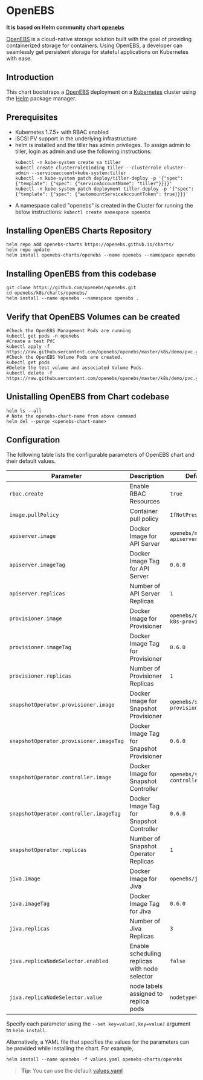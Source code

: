 # OpenEBS

**It is based on Helm community chart [openebs](https://github.com/openebs/openebs/tree/master/k8s/charts/openebs)**

[OpenEBS](http://openebs.io/) is a cloud-native storage solution built with the goal of providing containerized storage for containers. Using OpenEBS, a developer can seamlessly get persistent storage for stateful applications on Kubernetes with ease.

## Introduction

This chart bootstraps a [OpenEBS](https://github.com/openebs/openebs) deployment on a [Kubernetes](http://kubernetes.io) cluster using the [Helm](https://helm.sh) package manager.

## Prerequisites
- Kubernetes 1.7.5+ with RBAC enabled
- iSCSI PV support in the underlying infrastructure
- helm is installed and the tiller has admin privileges. To assign admin
  to tiller, login as admin and use the following instructions:
  ```
  kubectl -n kube-system create sa tiller
  kubectl create clusterrolebinding tiller --clusterrole cluster-admin --serviceaccount=kube-system:tiller
  kubectl -n kube-system patch deploy/tiller-deploy -p '{"spec": {"template": {"spec": {"serviceAccountName": "tiller"}}}}'
  kubectl -n kube-system patch deployment tiller-deploy -p '{"spec": {"template": {"spec": {"automountServiceAccountToken": true}}}}'
  ``` 
- A namespace called "openebs" is created in the Cluster for running the
  below instructions: `kubectl create namespace openebs`

## Installing OpenEBS Charts Repository 
```
helm repo add openebs-charts https://openebs.github.io/charts/
helm repo update
helm install openebs-charts/openebs --name openebs --namespace openebs
```

## Installing OpenEBS from this codebase
```
git clone https://github.com/openebs/openebs.git
cd openebs/k8s/charts/openebs/
helm install --name openebs --namespace openebs .
```

## Verify that OpenEBS Volumes can be created
```
#Check the OpenEBS Management Pods are running
kubectl get pods -n openebs
#Create a test PVC
kubectl apply -f https://raw.githubusercontent.com/openebs/openebs/master/k8s/demo/pvc.yaml
#Check the OpenEBS Volume Pods are created. 
kubectl get pods
#Delete the test volume and associated Volume Pods. 
kubectl delete -f https://raw.githubusercontent.com/openebs/openebs/master/k8s/demo/pvc.yaml

```

## Unistalling OpenEBS from Chart codebase
```
helm ls --all
# Note the openebs-chart-name from above command
helm del --purge <openebs-chart-name>
```

## Configuration

The following table lists the configurable parameters of OpenEBS chart and their default values.

| Parameter                              | Description                                   | Default                           |
| ---------------------------------------| --------------------------------------------- | --------------------------------- |
| `rbac.create`                          | Enable RBAC Resources                         | `true`                            |
| `image.pullPolicy`                     | Container pull policy                         | `IfNotPresent`                    |
| `apiserver.image`                      | Docker Image for API Server                   | `openebs/m-apiserver`             |
| `apiserver.imageTag`                   | Docker Image Tag for API Server               | `0.6.0`                           |
| `apiserver.replicas`                   | Number of API Server Replicas                 | `1`                               |
| `provisioner.image`                    | Docker Image for Provisioner                  | `openebs/openebs-k8s-provisioner` |
| `provisioner.imageTag`                 | Docker Image Tag for Provisioner              | `0.6.0`                           |
| `provisioner.replicas`                 | Number of Provisioner Replicas                | `1`                               |
| `snapshotOperator.provisioner.image`   | Docker Image for Snapshot Provisioner         | `openebs/snapshot-provisioner`    |
| `snapshotOperator.provisioner.imageTag`| Docker Image Tag for Snapshot Provisioner     | `0.6.0`                           |
| `snapshotOperator.controller.image`    | Docker Image for Snapshot Controller          | `openebs/snapshot-controller`     |
| `snapshotOperator.controller.imageTag` | Docker Image Tag for Snapshot Controller      | `0.6.0`                           |
| `snapshotOperator.replicas`            | Number of Snapshot Operator Replicas          | `1`                               |
| `jiva.image`                           | Docker Image for Jiva                         | `openebs/jiva`                    |
| `jiva.imageTag`                        | Docker Image Tag for Jiva                     | `0.6.0`                           |
| `jiva.replicas`                        | Number of Jiva Replicas                       | `3`                               |
| `jiva.replicaNodeSelector.enabled`     | Enable scheduling replicas with node selector | `false`                           |
| `jiva.replicaNodeSelector.value`       | node labels assigned to replica pods          | `nodetype=storage`                |

Specify each parameter using the `--set key=value[,key=value]` argument to `helm install`.

Alternatively, a YAML file that specifies the values for the parameters can be provided while installing the chart. For example,

```shell
helm install --name openebs -f values.yaml openebs-charts/openebs
```

> **Tip**: You can use the default [values.yaml](values.yaml)

